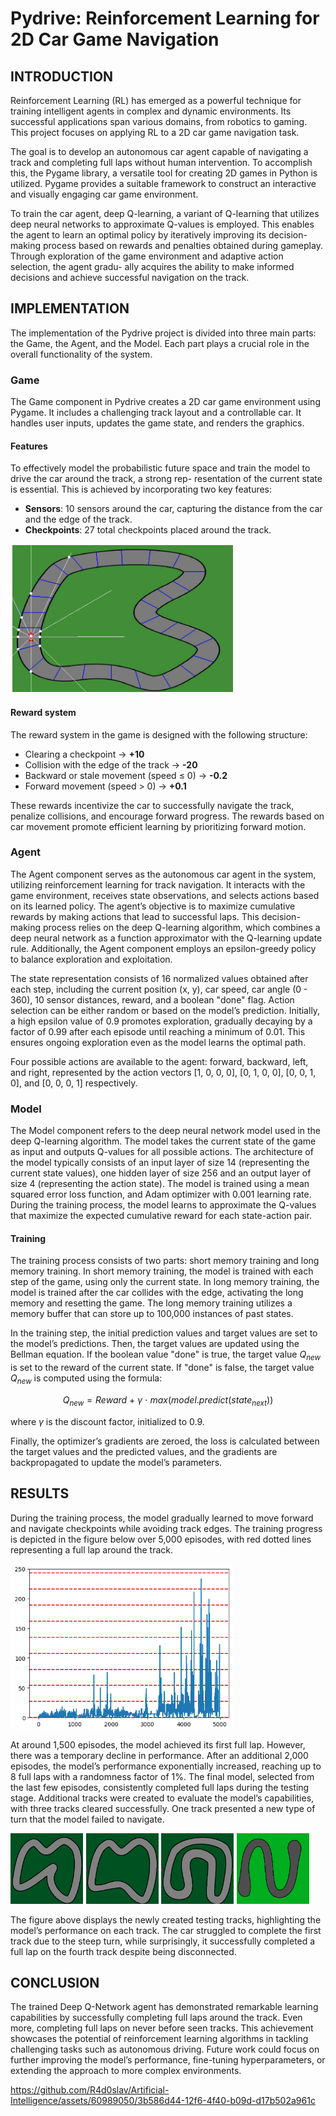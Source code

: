 # Pydrive: Reinforcement Learning for 2D Car Game Navigation

## INTRODUCTION
Reinforcement Learning (RL) has emerged as a powerful technique for training intelligent agents in complex and dynamic environments. Its successful applications span various domains, from robotics to gaming. This project focuses on applying RL to a 2D car game navigation task.

The goal is to develop an autonomous car agent capable of navigating a track and completing full laps without human intervention. To accomplish this, the Pygame library, a versatile tool for creating
2D games in Python is utilized. Pygame provides a suitable framework to construct an interactive and visually engaging car game environment.

To train the car agent, deep Q-learning, a variant of Q-learning that utilizes deep neural networks to approximate Q-values is employed. This enables the agent to learn an optimal policy by iteratively improving its decision-making process based on rewards and penalties obtained during gameplay. Through exploration of the game environment and adaptive action selection, the agent gradu-
ally acquires the ability to make informed decisions and achieve successful navigation on the track.

## IMPLEMENTATION
The implementation of the Pydrive project is divided into three main parts: the Game, the Agent, and the Model. Each part plays a crucial role in the overall functionality of the system.

### Game
The Game component in Pydrive creates a 2D car game environment using Pygame. It includes a challenging track layout and a controllable car. It handles user inputs, updates the game state, and renders the graphics.

#### Features
To effectively model the probabilistic future space and train the model to drive the car around the track, a strong rep- resentation of the current state is essential. This is achieved by incorporating two key features:

* **Sensors**: 10 sensors around the car, capturing the distance from the car and the edge of the track.
* **Checkpoints**: 27 total checkpoints placed around the track.

![Alt text](figures/image.png)

#### Reward system
The reward system in the game is designed with the following structure:

* Clearing a checkpoint $\rightarrow$ **+10**
* Collision with the edge of the track $\rightarrow$ **-20**
* Backward or stale movement (speed $\leq$ 0) $\rightarrow$ **-0.2**
* Forward movement (speed > 0) $\rightarrow$ **+0.1**

These rewards incentivize the car to successfully navigate the track, penalize collisions, and encourage forward progress. The rewards based on car movement promote efficient learning by prioritizing forward motion.

### Agent
The Agent component serves as the autonomous car agent in the system, utilizing reinforcement learning for track navigation. It interacts with the game environment, receives state observations, and selects actions based on its learned policy. The agent’s objective is to maximize cumulative rewards by making actions that lead to successful laps. This decision-making process relies on the deep Q-learning algorithm, which combines a deep neural network as a function approximator with the Q-learning update rule. Additionally, the Agent component employs an epsilon-greedy policy to balance exploration and exploitation.

The state representation consists of 16 normalized values obtained after each step, including the current position (x, y), car speed, car angle (0 - 360), 10 sensor distances, reward, and a boolean "done" flag. Action selection can be either random or based on the model’s prediction. Initially, a high epsilon value of 0.9 promotes exploration, gradually decaying by a factor of 0.99 after each episode until reaching a minimum of 0.01. This ensures ongoing exploration even as the model learns the optimal path.

Four possible actions are available to the agent: forward, backward, left, and right, represented by the action vectors [1, 0, 0, 0], [0, 1, 0, 0], [0, 0, 1, 0], and [0, 0, 0, 1] respectively.

### Model
The Model component refers to the deep neural network model used in the deep Q-learning algorithm. The model takes the current state of the game as input and outputs Q-values for all possible actions. The architecture of the model typically consists of an input layer of size 14 (representing the current state values), one hidden layer of size 256 and an output layer of size 4 (representing the action state). The model is trained using a mean squared error loss function, and Adam optimizer with 0.001 learning rate. During the training process, the model learns to approximate the Q-values that maximize the expected cumulative reward for each state-action pair.

#### Training
The training process consists of two parts: short memory training and long memory training. In short memory training, the model is trained with each step of the game, using only the current state. In long memory training, the model is trained after the car collides with the edge, activating the long memory and resetting the game. The long memory training utilizes a memory buffer that can store up to 100,000 instances of past states.

In the training step, the initial prediction values and target values are set to the model’s predictions. Then, the target values are updated using the Bellman equation. If the boolean value "done" is true, the target value $Q_{new}$ is set to the reward of the current state. If "done" is false, the target value $Q_{new}$ is computed using the formula:

$$ Q_{new} = Reward\ +\ \gamma\ \cdot\ max(model.predict(state_{next})) $$

where $\gamma$ is the discount factor, initialized to 0.9.

Finally, the optimizer’s gradients are zeroed, the loss is calculated between the target values and the predicted values, and the gradients are backpropagated to update the model’s parameters. 

## RESULTS
During the training process, the model gradually learned to move forward and navigate checkpoints while avoiding track edges. The training progress is depicted in the figure below over 5,000 episodes, with red dotted lines representing a full lap around the track.

![Alt text](figures/image-1.png)

At around 1,500 episodes, the model achieved its first full lap. However, there was a temporary decline in performance. After an additional 2,000 episodes, the model’s performance exponentially increased, reaching up to 8 full laps with a randomness factor of 1%. The final model, selected from the last few episodes, consistently completed full laps during the testing stage. Additional tracks were created to evaluate the model’s capabilities, with three tracks cleared successfully. One track presented a new type of turn that the model failed to navigate.

![Alt text](figures/image-2.png)

The figure above displays the newly created testing tracks, highlighting the model’s performance on each track. The car struggled to complete the first track due to the steep turn, while surprisingly, it successfully completed a full lap on the fourth track despite being disconnected.


## CONCLUSION
The trained Deep Q-Network agent has demonstrated remarkable learning capabilities by successfully completing full laps around the track. Even more, completing full laps on never before seen tracks.
This achievement showcases the potential of reinforcement learning algorithms in tackling challenging tasks such as autonomous driving. Future work could focus on further improving the model’s performance, fine-tuning hyperparameters, or extending the approach to more complex environments.

https://github.com/R4d0slav/Artificial-Intelligence/assets/60989050/3b586d44-12f6-4f40-b09d-d17b502a961c

